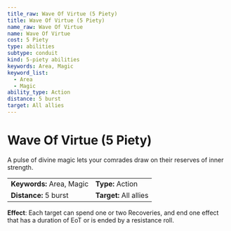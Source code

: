 ```yaml
---
title_raw: Wave Of Virtue (5 Piety)
title: Wave Of Virtue (5 Piety)
name_raw: Wave Of Virtue
name: Wave Of Virtue
cost: 5 Piety
type: abilities
subtype: conduit
kind: 5-piety abilities
keywords: Area, Magic
keyword_list:
  - Area
  - Magic
ability_type: Action
distance: 5 burst
target: All allies
---
```


# Wave Of Virtue (5 Piety)

A pulse of divine magic lets your comrades draw on their reserves of inner strength.

|                           |                        |
| :------------------------ | :--------------------- |
| **Keywords:** Area, Magic | **Type:** Action       |
| **Distance:** 5 burst     | **Target:** All allies |

**Effect**: Each target can spend one or two Recoveries, and end one effect that has a duration of EoT or is ended by a resistance roll.
